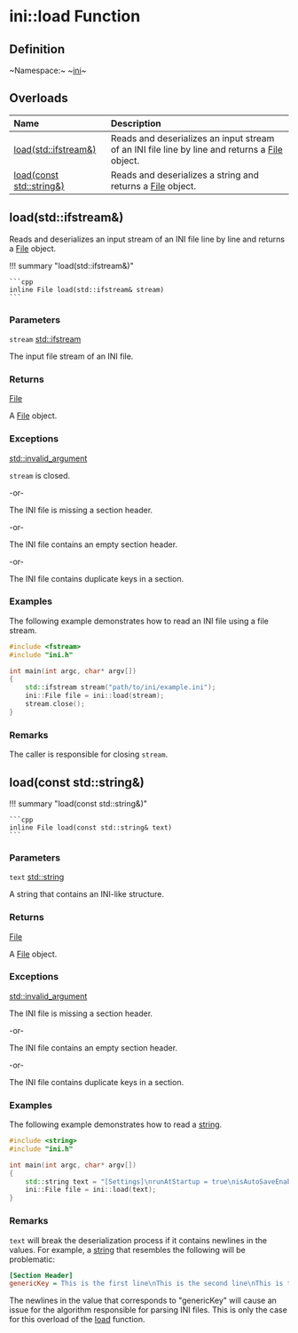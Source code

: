 # ini::load Function

## Definition

~Namespace:~ ~[ini](ini_namespace.md)~

## Overloads

| Name  | Description |
| :---- | :---------- |
| [load(std::ifstream&)](load.md#loadstdifstream) | Reads and deserializes an input stream of an INI file line by line and returns a [File](./file/file.md) object. |
| [load(const std::string&)](load.md#loadconst-stdstring) | Reads and deserializes a string and returns a [File](./file/file.md) object. |

## load(std::ifstream&)

Reads and deserializes an input stream of an INI file line by line and returns a [File](./file/file.md) object.

!!! summary "load(std::ifstream&)"

    ```cpp
    inline File load(std::ifstream& stream)
    ```

### Parameters

`stream` [std::ifstream](https://en.cppreference.com/w/cpp/io/basic_ifstream)

The input file stream of an INI file.

### Returns

[File](./file/file.md)

A [File](./file/file.md) object.

### Exceptions

[std::invalid_argument](https://en.cppreference.com/w/cpp/error/invalid_argument)

`stream` is closed.

-or-

The INI file is missing a section header.

-or-

The INI file contains an empty section header.

-or-

The INI file contains duplicate keys in a section.

### Examples

The following example demonstrates how to read an INI file using a file stream.

```cpp linenums="1" title="main.cpp"
#include <fstream>
#include "ini.h"

int main(int argc, char* argv[])
{
    std::ifstream stream("path/to/ini/example.ini");
    ini::File file = ini::load(stream);
    stream.close();
}
```

### Remarks

The caller is responsible for closing `stream`.

## load(const std::string&)

!!! summary "load(const std::string&)"

    ```cpp
    inline File load(const std::string& text)
    ```

### Parameters

`text` [std::string](https://en.cppreference.com/w/cpp/string/basic_string)

A string that contains an INI-like structure.

### Returns

[File](./file/file.md)

A [File](./file/file.md) object.

### Exceptions

[std::invalid_argument](https://en.cppreference.com/w/cpp/error/invalid_argument)

The INI file is missing a section header.

-or-

The INI file contains an empty section header.

-or-

The INI file contains duplicate keys in a section.

### Examples

The following example demonstrates how to read a [string](https://en.cppreference.com/w/cpp/string/basic_string).

```cpp linenums="1" title="main.cpp"
#include <string>
#include "ini.h"

int main(int argc, char* argv[])
{
    std::string text = "[Settings]\nrunAtStartup = true\nisAutoSaveEnabled = false\n[Random]\nhello = world\npi = 3.14\nsentence = This is a long sentence; unfortunately, newlines don't work in values when the input is a string instead of an input stream :(";
    ini::File file = ini::load(text);
}
```

### Remarks

`text` will break the deserialization process if it contains newlines in the values. For example, a [string](https://en.cppreference.com/w/cpp/string/basic_string) that resembles the following will be problematic:

```ini
[Section Header]
genericKey = This is the first line\nThis is the second line\nThis is the third line
```

The newlines in the value that corresponds to "genericKey" will cause an issue for the algorithm responsible for parsing INI files. This is only the case for this overload of the [load](load.md) function.